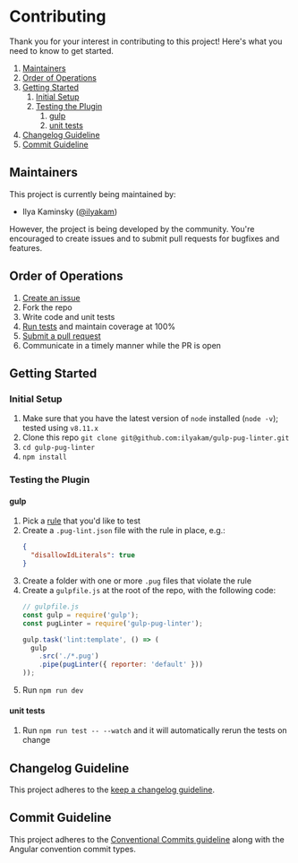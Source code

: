 # Contributing

Thank you for your interest in contributing to this project! Here's what you need to know to get started.

1. [Maintainers](#maintainers)
1. [Order of Operations](#order-of-operations)
1. [Getting Started](#getting-started)
   1. [Initial Setup](#initial-setup)
   1. [Testing the Plugin](#testing-the-plugin)
      1. [gulp](#gulp)
      1. [unit tests](#unit-tests)
1. [Changelog Guideline](#changelog-guideline)
1. [Commit Guideline](#commit-guideline)

## Maintainers

This project is currently being maintained by:

* Ilya Kaminsky ([@ilyakam](https://github.com/ilyakam/))

However, the project is being developed by the community. You're encouraged to create issues and to submit pull requests for bugfixes and features.

## Order of Operations

1. [Create an issue](https://github.com/ilyakam/gulp-pug-linter/issues/new)
1. Fork the repo
1. Write code and unit tests
1. [Run tests](#unit-tests) and maintain coverage at 100%
1. [Submit a pull request](https://github.com/ilyakam/gulp-pug-linter/compare)
1. Communicate in a timely manner while the PR is open

## Getting Started

### Initial Setup

1. Make sure that you have the latest version of `node` installed (`node -v`); tested using `v8.11.x`
1. Clone this repo `git clone git@github.com:ilyakam/gulp-pug-linter.git`
1. `cd gulp-pug-linter`
1. `npm install`

### Testing the Plugin

#### gulp

1. Pick a [rule](https://github.com/pugjs/pug-lint/blob/master/docs/rules.md) that you'd like to test
1. Create a `.pug-lint.json` file with the rule in place, e.g.:
   ```json
   {
     "disallowIdLiterals": true
   }
   ```
1. Create a folder with one or more `.pug` files that violate the rule
1. Create a `gulpfile.js` at the root of the repo, with the following code:
    ```js
    // gulpfile.js
    const gulp = require('gulp');
    const pugLinter = require('gulp-pug-linter');

    gulp.task('lint:template', () => (
      gulp
        .src('./*.pug')
        .pipe(pugLinter({ reporter: 'default' }))
    ));
    ```
1. Run `npm run dev`

#### unit tests

1. Run `npm run test -- --watch` and it will automatically rerun the tests on change

## Changelog Guideline

This project adheres to the [keep a changelog guideline](https://keepachangelog.com/).

## Commit Guideline

This project adheres to the [Conventional Commits guideline](https://www.conventionalcommits.org/) along with the Angular convention commit types.
